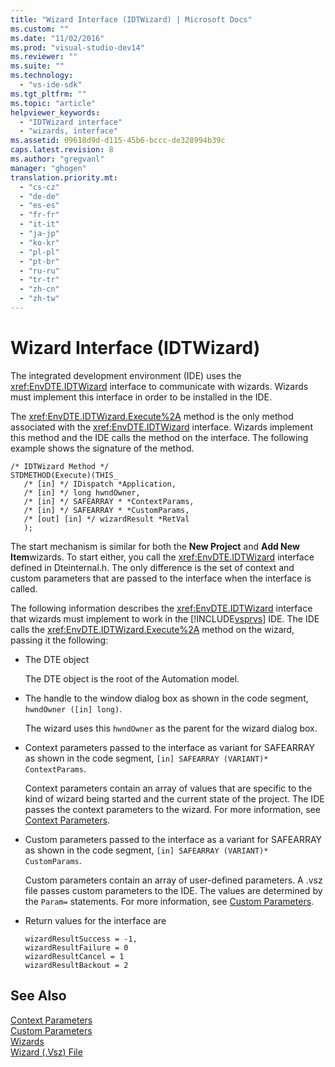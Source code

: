 ```yaml
---
title: "Wizard Interface (IDTWizard) | Microsoft Docs"
ms.custom: ""
ms.date: "11/02/2016"
ms.prod: "visual-studio-dev14"
ms.reviewer: ""
ms.suite: ""
ms.technology: 
  - "vs-ide-sdk"
ms.tgt_pltfrm: ""
ms.topic: "article"
helpviewer_keywords: 
  - "IDTWizard interface"
  - "wizards, interface"
ms.assetid: 09618d9d-d115-45b6-bccc-de328994b39c
caps.latest.revision: 8
ms.author: "gregvanl"
manager: "ghogen"
translation.priority.mt: 
  - "cs-cz"
  - "de-de"
  - "es-es"
  - "fr-fr"
  - "it-it"
  - "ja-jp"
  - "ko-kr"
  - "pl-pl"
  - "pt-br"
  - "ru-ru"
  - "tr-tr"
  - "zh-cn"
  - "zh-tw"
---
```

# Wizard Interface (IDTWizard)
The integrated development environment (IDE) uses the <xref:EnvDTE.IDTWizard> interface to communicate with wizards. Wizards must implement this interface in order to be installed in the IDE.  
  
 The <xref:EnvDTE.IDTWizard.Execute%2A> method is the only method associated with the <xref:EnvDTE.IDTWizard> interface. Wizards implement this method and the IDE calls the method on the interface. The following example shows the signature of the method.  
  
```  
/* IDTWizard Method */  
STDMETHOD(Execute)(THIS_  
   /* [in] */ IDispatch *Application,  
   /* [in] */ long hwndOwner,  
   /* [in] */ SAFEARRAY * *ContextParams,  
   /* [in] */ SAFEARRAY * *CustomParams,  
   /* [out] [in] */ wizardResult *RetVal  
   );  
```  
  
 The start mechanism is similar for both the **New Project** and **Add New Item**wizards. To start either, you call the <xref:EnvDTE.IDTWizard> interface defined in Dteinternal.h. The only difference is the set of context and custom parameters that are passed to the interface when the interface is called.  
  
 The following information describes the <xref:EnvDTE.IDTWizard> interface that wizards must implement to work in the [!INCLUDE[vsprvs](../../code-quality/includes/vsprvs_md.md)] IDE. The IDE calls the <xref:EnvDTE.IDTWizard.Execute%2A> method on the wizard, passing it the following:  
  
-   The DTE object  
  
     The DTE object is the root of the Automation model.  
  
-   The handle to the window dialog box as shown in the code segment, `hwndOwner ([in] long)`.  
  
     The wizard uses this `hwndOwner` as the parent for the wizard dialog box.  
  
-   Context parameters passed to the interface as variant for SAFEARRAY as shown in the code segment, `[in] SAFEARRAY (VARIANT)* ContextParams`.  
  
     Context parameters contain an array of values that are specific to the kind of wizard being started and the current state of the project. The IDE passes  the context parameters to the wizard. For more information, see [Context Parameters](../../extensibility/internals/context-parameters.md).  
  
-   Custom parameters passed to the interface as a variant for SAFEARRAY as shown in the code segment, `[in] SAFEARRAY (VARIANT)* CustomParams`.  
  
     Custom parameters contain an array of user-defined parameters. A .vsz file passes custom parameters to the IDE. The values are determined by the `Param=` statements. For more information, see [Custom Parameters](../../extensibility/internals/custom-parameters.md).  
  
-   Return values for the interface are  
  
    ```  
    wizardResultSuccess = -1,  
    wizardResultFailure = 0  
    wizardResultCancel = 1  
    wizardResultBackout = 2  
    ```  
  
## See Also  
 [Context Parameters](../../extensibility/internals/context-parameters.md)   
 [Custom Parameters](../../extensibility/internals/custom-parameters.md)   
 [Wizards](../../extensibility/internals/wizards.md)   
 [Wizard (.Vsz) File](../../extensibility/internals/wizard-dot-vsz-file.md)